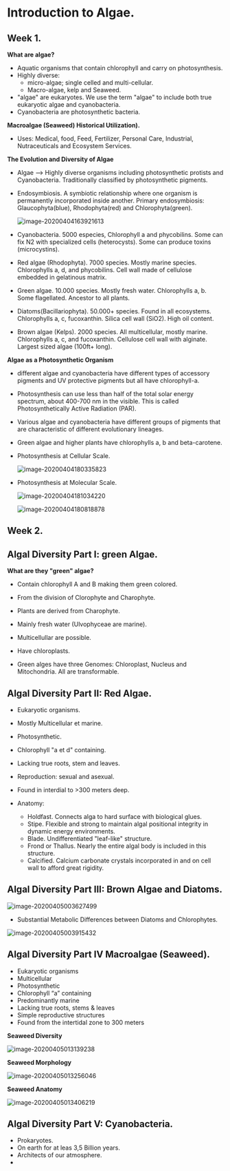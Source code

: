 # Introduction to Algae.

## Week 1.

**What are algae?**

- Aquatic organisms that contain chlorophyll and carry on photosynthesis.
- Highly diverse:
  - micro-algae; single celled and multi-cellular.
  - Macro-algae, kelp and Seaweed.
- "algae" are eukaryotes.  We use the term "algae" to include both true eukaryotic algae and cyanobacteria.
- Cyanobacteria are photosynthetic bacteria.



**Macroalgae (Seaweed) Historical Utilization).**

- Uses: Medical, food, Feed, Fertilizer, Personal Care, Industrial, Nutraceuticals and Ecosystem Services.



**The Evolution and Diversity of Algae**

- Algae --> Highly diverse organisms including photosynthetic protists and Cyanobacteria. Traditionally classified by photosynthetic pigments.

- Endosymbiosis. A symbiotic relationship where one organism is permanently incorporated inside another. Primary endosymbiosis: Glaucophyta(blue), Rhodophyta(red) and Chlorophyta(green).

  ![image-20200404163921613](./images/Evolution_algae.png)

- Cyanobacteria. 5000 especies, Chlorophyll a and phycobilins. Some can fix N2 with specialized cells (heterocysts). Some can produce toxins (microcystins).
- Red algae (Rhodophyta). 7000 species. Mostly marine species. Chlorophylls a, d, and phycobilins. Cell wall made of cellulose embedded in gelatinous matrix.
- Green algae. 10.000 species. Mostly fresh water. Chlorophylls a, b. Some flagellated. Ancestor to all plants.
- Diatoms(Bacillariophyta). 50.000+ species. Found in all ecosystems. Chlorophylls a, c, fucoxanthin. Silica cell wall (SiO2). High oil content.
- Brown algae (Kelps). 2000 species. All multicellular, mostly marine. Chlorophylls a, c, and fucoxanthin. Cellulose cell wall with alginate. Largest sized algae (100ft+ long).



**Algae as a Photosynthetic Organism**

- different algae and cyanobacteria have different types of accessory pigments and UV protective pigments but all have chlorophyll-a.

- Photosynthesis can use less than half of the total solar energy spectrum, about 400-700 nm in the visible. This is called Photosynthetically Active Radiation (PAR).

- Various algae and cyanobacteria have different groups of pigments that are characteristic of different evolutionary lineages.

- Green algae and higher plants have chlorophylls a, b and beta-carotene.

- Photosynthesis at Cellular Scale.

  ![image-20200404180335823](./images/Photosynthesis_at_Cellular_Scale.png)

- Photosynthesis at Molecular Scale.

  ![image-20200404181034220](./images/Photosynthesis_at_molecular_Scale1.png)

  ![image-20200404180818878](./images/Photosynthesis_at_molecular_Scale.png)





## Week 2.

## Algal Diversity Part I: green Algae.

**What are they "green" algae?**

- Contain chlorophyll A and B making them green colored.
- From the division of Clorophyte and Charophyte.
- Plants are derived from Charophyte.
- Mainly fresh water (Ulvophyceae are marine).
- Multicellullar are possible.
- Have chloroplasts.

- Green alges have three Genomes: Chloroplast, Nucleus and Mitochondria. All are transformable.



## Algal Diversity Part II: Red Algae.

- Eukaryotic organisms.
- Mostly Multicellular et marine.
- Photosynthetic.
- Chlorophyll "a et d" containing.
- Lacking true roots, stem and leaves.
- Reproduction: sexual and asexual.
- Found in interdial to >300 meters deep.

- Anatomy:
  - Holdfast. Connects alga to hard surface with biological glues.
  - Stipe. Flexible and strong to maintain algal positional integrity in dynamic energy environments.
  - Blade. Undifferentiated "leaf-like" structure.
  - Frond or Thallus. Nearly the entire algal body is included in this structure.
  - Calcified. Calcium carbonate crystals incorporated in and on cell wall to afford great rigidity. 



## Algal Diversity Part III: Brown Algae and Diatoms.

![image-20200405003627499](./images/Different_Evolutionary_Algae_and_diatoms.png)



- Substantial Metabolic Differences between Diatoms and Chlorophytes.

![image-20200405003915432](./images/Metabolic_Differences_Diatom_Chlorophytes.png)



## Algal Diversity Part IV Macroalgae (Seaweed).

- Eukaryotic organisms
- Multicellular
- Photosynthetic 
- Chlorophyll “a” containing
- Predominantly marine 
- Lacking true roots, stems & leaves 
- Simple reproductive structures 
- Found from the intertidal zone to 300 meters



**Seaweed Diversity**

![image-20200405013139238](./images/Seaweed_Diversity.png)



**Seaweed Morphology**

![image-20200405013256046](./images/Seaweed_Morphology.png)



**Seaweed Anatomy**

![image-20200405013406219](./images/Seaweed_Anatomy.png)



## Algal Diversity Part V: Cyanobacteria.

- Prokaryotes.
- On earth for at leas 3,5 Billion years.
- Architects of our atmosphere.
- 
